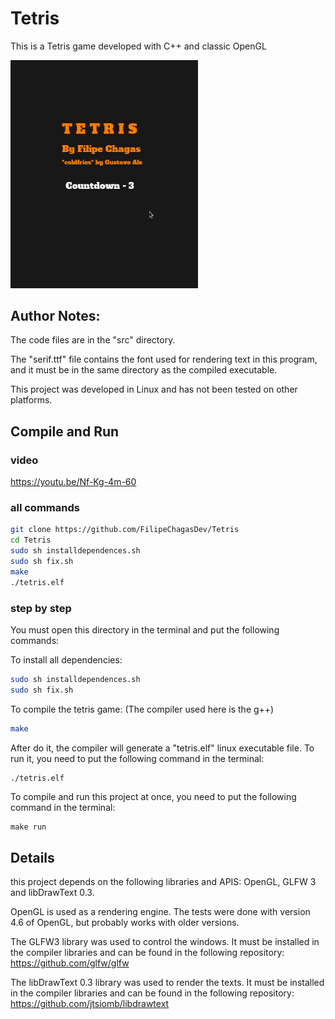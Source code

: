 # Tetris
This is a Tetris game developed with C++ and classic OpenGL
<p>
<img src="https://github.com/FilipeChagasDev/Tetris/blob/master/screenshots/1.gif" width="300" alt="playing">
</p>

## Author Notes:
The code files are in the "src" directory.

The "serif.ttf" file contains the font used for rendering text in this program, and it must be in the same directory as the compiled executable. 

This project was developed in Linux and has not been tested on other platforms.

## Compile and Run

### video
https://youtu.be/Nf-Kg-4m-60

### all commands
``` sh
git clone https://github.com/FilipeChagasDev/Tetris
cd Tetris
sudo sh installdependences.sh
sudo sh fix.sh
make
./tetris.elf
```

### step by step

You must open this directory in the terminal and put the following commands:

To install all dependencies:

``` sh
sudo sh installdependences.sh
sudo sh fix.sh
```


To compile the tetris game:
(The compiler used here is the g++)

``` sh
make
```

After do it, the compiler will generate a "tetris.elf" linux executable file. To run it, you need to put the following command in the terminal:

``` sh
./tetris.elf
```

To compile and run this project at once, you need to put the following command in the terminal:

```
make run
```

## Details
this project depends on the following libraries and APIS: OpenGL, GLFW 3 and libDrawText 0.3.

OpenGL is used as a rendering engine. The tests were done with version 4.6 of OpenGL, but probably works with older versions.

The GLFW3 library was used to control the windows. It must be installed in the compiler libraries and can be found in the following repository: https://github.com/glfw/glfw

The libDrawText 0.3 library was used to render the texts. It must be installed in the compiler libraries and can be found in the following repository: https://github.com/jtsiomb/libdrawtext

